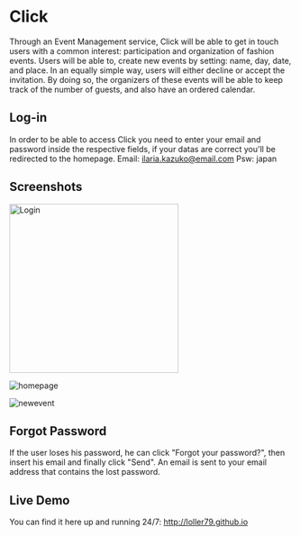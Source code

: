 # Click

Through an Event Management service, Click will be able to get in touch users with a common interest: participation and organization of fashion events.
Users will be able to, create new events by setting: name, day, date, and place.
In an equally simple way, users will either decline or accept the invitation.
By doing so, the organizers of these events will be able to keep track of the number of guests, and also have an ordered calendar.

## Log-in

In order to be able to access Click you need to enter your email and password inside the respective fields, if your datas are correct you'll be redirected to the homepage.
Email: ilaria.kazuko@email.com
Psw: japan

## Screenshots

<img src="https://user-images.githubusercontent.com/32071980/33380110-48cb74ee-d51a-11e7-98e0-ebd244d36578.png" alt="Login" width="300">

![homepage](https://user-images.githubusercontent.com/32071980/33380109-48ac475e-d51a-11e7-8e32-84bcfe5c83d8.png)

![newevent](https://user-images.githubusercontent.com/32071980/33380115-4923afd8-d51a-11e7-8543-47cc4bc66fda.png)

## Forgot Password

If the user loses his password, he can click "Forgot your password?", then insert his email and finally click "Send". An email is sent to your email address that contains the lost password.

## Live Demo

You can find it here up and running 24/7: http://loller79.github.io